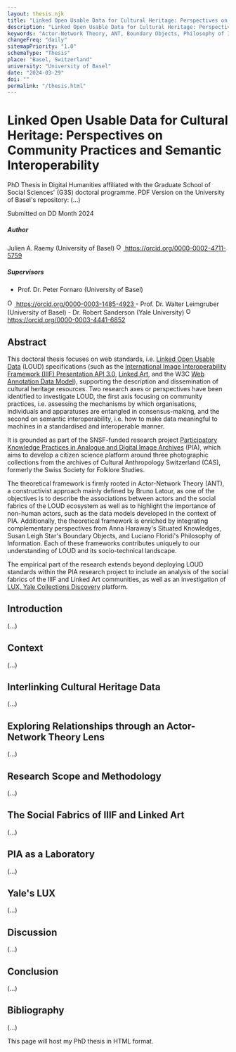 ```yaml
---
layout: thesis.njk
title: "Linked Open Usable Data for Cultural Heritage: Perspectives on Community Practices and Semantic Interoperability"
description: "Linked Open Usable Data for Cultural Heritage: Perspectives on Community Practices and Semantic Interoperability – My PhD focuses on web standards, i.e. Linked Open Usable Data (LOUD) specifications (such as the IIIF Presentation API 3.0, Linked Art, and the W3C Web Annotation Data Model, supporting the description and dissemination of cultural heritage resources. Two research axes or perspectives have been identified to investigate LOUD, the first axis focusing on community practices, i.e. assessing the mechanisms by which organisations, individuals and apparatuses are entangled in consensus-making, and the second on semantic interoperability, i.e. how to make data meaningful to machines in a standardised and interoperable manner. This work is grounded as part of the SNSF-funded research project Participatory Knowledge Practices in Analogue and Digital Image Archives (PIA), which aims to develop a citizen science platform around three photographic collections from the archives of Cultural Anthropology Switzerland (CAS), formerly the Swiss Society for Folklore Studies. The theoretical framework is firmly rooted in Actor-Network Theory (ANT), a constructivist approach mainly defined by Bruno Latour, as one of the objectives is to describe the associations between actors and the social fabrics of the LOUD ecosystem as well as to highlight the importance of non-human actors, such as the data models developed in the context of the PIA research project. Additionally, the theoretical framework is enriched by integrating complementary perspectives from Anna Haraway's Situated Knowledges, Susan Leigh Star's Boundary Objects, and Luciano Floridi's Philosophy of Information. Each of these frameworks contributes uniquely to our understanding of LOUD and its socio-technical landscape. Overall, this doctoral thesis aims to contribute to the understanding of LOUD and their adoption within cultural heritage institutions. By investigating community practices and semantic interoperability, this research seeks to identify and address challenges and provide insights into how LOUD can be effectively used for the description and dissemination of cultural heritage resources, taking into account all the human and non-human entities needed to develop those standards and to learn from it in the broader cultural heritage field. Moreover, this research aims to recognise the evolution of community practices and the potential bias of a western-centred view. The empirical part of the research is not limited to the implementation of the LOUD standards within the PIA research project, it also comprises an analysis of the social fabrics of the IIIF and Linked Art communities, and an investigation of LUX, Yale Collections Discovery platform."
keywords: "Actor-Network Theory, ANT, Boundary Objects, Philosophy of Information, Situated Knowledges, Science and Technology Studies, STS, DH, PhD Thesis in Digital Humanities, Citizen Science"
changeFreq: "daily"
sitemapPriority: "1.0"
schemaType: "Thesis"
place: "Basel, Switzerland"
university: "University of Basel"
date: "2024-03-29"
doi: ""
permalink: "/thesis.html"
---
```


# Linked Open Usable Data for Cultural Heritage: Perspectives on Community Practices and Semantic Interoperability

PhD Thesis in Digital Humanities affiliated with the Graduate School of Social Sciences' (G3S) doctoral programme. PDF Version on the University of Basel's repository: (...)

Submitted on DD Month 2024

##### Author 

Julien A. Raemy (University of Basel) <a href="https://orcid.org/0000-0002-4711-5759" target="_blank">
<img alt="ORCID logo" src="https://info.orcid.org/wp-content/uploads/2019/11/orcid_16x16.png" width="16" height="16" />
https://orcid.org/0000-0002-4711-5759
</a>

##### Supervisors 
- Prof. Dr. Peter Fornaro (University of Basel) <a href="https://orcid.org/0000-0003-1485-4923" target="_blank">
<img alt="ORCID logo" src="https://info.orcid.org/wp-content/uploads/2019/11/orcid_16x16.png" width="16" height="16" />
https://orcid.org/0000-0003-1485-4923
</a>
- Prof. Dr. Walter Leimgruber (University of Basel) 
- Dr. Robert Sanderson (Yale University) <a href="https://orcid.org/0000-0003-4441-6852" target="_blank">
<img alt="ORCID logo" src="https://info.orcid.org/wp-content/uploads/2019/11/orcid_16x16.png" width="16" height="16" />
https://orcid.org/0000-0003-4441-6852
</a>

## Abstract

This doctoral thesis focuses on web standards, i.e. [Linked Open Usable Data](loud.html) (LOUD) specifications (such as the [International Image Interoperability Framework (IIIF) Presentation API 3.0](https://iiif.io/api/presentation/3.0/), [Linked Art](https://linked.art), and the W3C [Web Annotation Data Model](https://www.w3.org/TR/annotation-model/)), supporting the description and dissemination of cultural heritage resources. Two research axes or perspectives have been identified to investigate LOUD, the first axis focusing on community practices, i.e. assessing the mechanisms by which organisations, individuals and apparatuses are entangled in consensus-making, and the second on semantic interoperability, i.e. how to make data meaningful to machines in a standardised and interoperable manner.

It is grounded as part of the SNSF-funded research project [Participatory Knowledge Practices in Analogue and Digital Image Archives](pia.html) (PIA), which aims to develop a citizen science platform around three photographic collections from the archives of Cultural Anthropology Switzerland (CAS), formerly the Swiss Society for Folklore Studies.
 
The theoretical framework is firmly rooted in Actor-Network Theory (ANT), a constructivist approach mainly defined by Bruno Latour, as one of the objectives is to describe the associations between actors and the social fabrics of the LOUD ecosystem as well as to highlight the importance of non-human actors, such as the data models developed in the context of PIA. Additionally, the theoretical framework is enriched by integrating complementary perspectives from Anna Haraway's Situated Knowledges, Susan Leigh Star's Boundary Objects, and Luciano Floridi's Philosophy of Information. Each of these frameworks contributes uniquely to our understanding of LOUD and its socio-technical landscape.

The empirical part of the research extends beyond deploying LOUD standards within the PIA research project to include an analysis of the social fabrics of the IIIF and Linked Art communities, as well as an investigation of [LUX, Yale Collections Discovery](https://lux.collections.yale.edu/) platform.


## Introduction

(...)

## Context

(...)

## Interlinking Cultural Heritage Data

(...)

## Exploring Relationships through an Actor-Network Theory Lens

(...)

## Research Scope and Methodology

(...)

## The Social Fabrics of IIIF and Linked Art

(...)

## PIA as a Laboratory

(...)

## Yale's LUX

(...)

## Discussion

(...)

## Conclusion

(...)

## Bibliography

(...)





This page will host my PhD thesis in HTML format.





